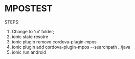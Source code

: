 # MPOSTEST

STEPS:

<ol>
<li>Change to 'ui' folder;</li>
<li>ionic state resotre</li>
<li>ionic plugin remove cordova-plugin-mpos</li>
<li>ionic plugin add cordova-plugin-mpos --searchpath ../java</li>
<li>ionic run android</li>
</ol>
